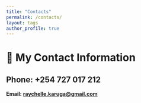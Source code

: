 ```yaml
---
title: "Contacts"
permalink: /contacts/
layout: tags
author_profile: true
---
```


# 📇 My Contact Information

**Phone:** +254 727 017 212 
---

**Email:** **raychelle.karuga@gmail.com**
